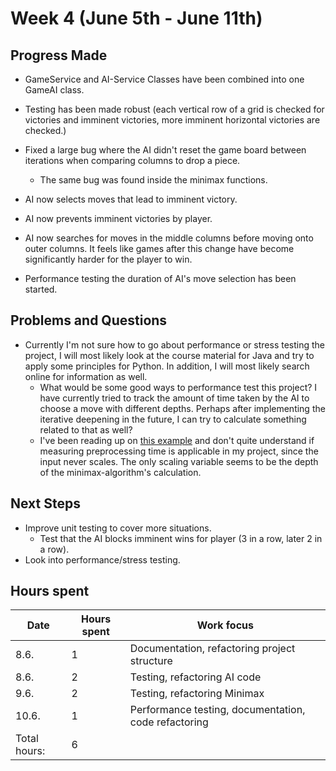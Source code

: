 # Week 4 (June 5th - June 11th)

## Progress Made

* GameService and AI-Service Classes have been combined into one GameAI class.
* Testing has been made robust (each vertical row of a grid is checked for victories and imminent victories, more imminent horizontal victories are checked.)
* Fixed a large bug where the AI didn't reset the game board between iterations when comparing columns to drop a piece.
    * The same bug was found inside the minimax functions.
* AI now selects moves that lead to imminent victory.
* AI now prevents imminent victories by player.
* AI now searches for moves in the middle columns before moving onto outer columns. It feels like games after this change have become significantly harder for the player to win.

* Performance testing the duration of AI's move selection has been started.

## Problems and Questions

* Currently I'm not sure how to go about performance or stress testing the project, I will most likely look at the course material for Java and try to apply some principles for Python. In addition, I will most likely search online for information as well.
    * What would be some good ways to performance test this project? I have currently tried to track the amount of time taken by the AI to choose a move with different depths. Perhaps after implementing the iterative deepening in the future, I can try to calculate something related to that as well?
    * I've been reading up on [this example](https://github.com/TiraLabra/Testing-and-rmq/tree/master/src/main/java/rmq/util) and don't quite understand if measuring preprocessing time is applicable in my project, since the input never scales. The only scaling variable seems to be the depth of the minimax-algorithm's calculation.


## Next Steps

* Improve unit testing to cover more situations.
    * Test that the AI blocks imminent wins for player (3 in a row, later 2 in a row).
* Look into performance/stress testing.


## Hours spent

|Date|Hours spent|Work focus|
|---|---|---|
|8.6.|1|Documentation, refactoring project structure|
|8.6.|2|Testing, refactoring AI code|
|9.6.|2|Testing, refactoring Minimax|
|10.6.|1|Performance testing, documentation, code refactoring|
|Total hours:|6|
